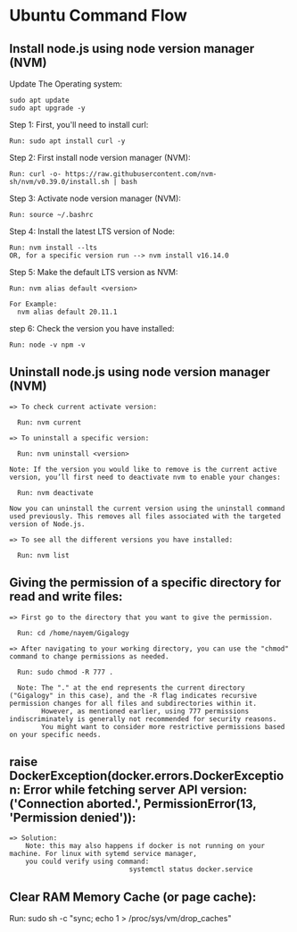 # Ubuntu Command Flow

## Install node.js using node version manager (NVM)
  
  Update The Operating system:
  
    sudo apt update
    sudo apt upgrade -y

  Step 1: First, you'll need to install curl:
    
    Run: sudo apt install curl -y
      
  Step 2: First install node version manager (NVM):
  
    Run: curl -o- https://raw.githubusercontent.com/nvm-sh/nvm/v0.39.0/install.sh | bash
    
  Step 3: Activate node version manager (NVM):
      
    Run: source ~/.bashrc

  Step 4: Install the latest LTS version of Node:

    Run: nvm install --lts
    OR, for a specific version run --> nvm install v16.14.0

  Step 5: Make the default LTS version as NVM:

    Run: nvm alias default <version>
    
    For Example: 
      nvm alias default 20.11.1
      
  step 6: Check the version you have installed:
    
    Run: node -v npm -v


## Uninstall node.js using node version manager (NVM)
    
    => To check current activate version:
      
      Run: nvm current
      
    => To uninstall a specific version:
      
      Run: nvm uninstall <version>

    Note: If the version you would like to remove is the current active version, you’ll first need to deactivate nvm to enable your changes:

      Run: nvm deactivate
    
    Now you can uninstall the current version using the uninstall command used previously. This removes all files associated with the targeted version of Node.js.

    => To see all the different versions you have installed:
      
      Run: nvm list
    
## Giving the permission of a specific directory for read and write files:

    => First go to the directory that you want to give the permission.
      
      Run: cd /home/nayem/Gigalogy

    => After navigating to your working directory, you can use the "chmod" command to change permissions as needed.
      
      Run: sudo chmod -R 777 .

      Note: The "." at the end represents the current directory ("Gigalogy" in this case), and the -R flag indicates recursive permission changes for all files and subdirectories within it. 
            However, as mentioned earlier, using 777 permissions indiscriminately is generally not recommended for security reasons. 
            You might want to consider more restrictive permissions based on your specific needs.
## raise DockerException(docker.errors.DockerException: Error while fetching server API version: ('Connection aborted.', PermissionError(13, 'Permission denied')):

    => Solution:
        Note: this may also happens if docker is not running on your machine. For linux with sytemd service manager, 
        you could verify using command: 
                                  systemctl status docker.service


## Clear RAM Memory Cache (or page cache):
Run: sudo sh -c "sync; echo 1 > /proc/sys/vm/drop_caches"
